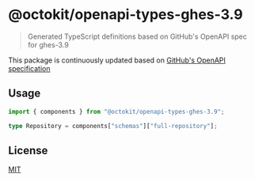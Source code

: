 # @octokit/openapi-types-ghes-3.9

> Generated TypeScript definitions based on GitHub's OpenAPI spec for ghes-3.9

This package is continuously updated based on [GitHub's OpenAPI specification](https://github.com/github/rest-api-description/)

## Usage

```ts
import { components } from "@octokit/openapi-types-ghes-3.9";

type Repository = components["schemas"]["full-repository"];
```

## License

[MIT](LICENSE)
